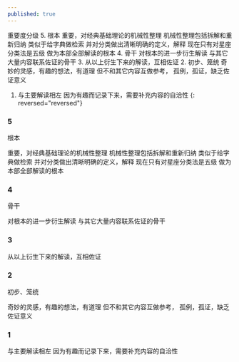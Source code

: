 ```yaml
---
published: true
---
```

重要度分级
5. 根本
重要，对经典基础理论的机械性整理
机械性整理包括拆解和重新归纳
类似于给字典做检索
并对分类做出清晰明确的定义，解释
现在只有对星座分类法是五级
做为本部全部解读的根本
4. 骨干
对根本的进一步衍生解读
与其它大量内容联系佐证的骨干
3. 从以上衍生下来的解读，互相佐证
2. 初步、笼统
奇妙的灵感，有趣的想法，有道理
但不和其它内容互做参考，
孤例，孤证，缺乏佐证意义
1. 与主要解读相左
因为有趣而记录下来，需要补充内容的自洽性
{: reversed="reversed"}

### 5
根本

重要，对经典基础理论的机械性整理
机械性整理包括拆解和重新归纳
类似于给字典做检索
并对分类做出清晰明确的定义，解释
现在只有对星座分类法是五级
做为本部全部解读的根本

### 4
骨干

对根本的进一步衍生解读
与其它大量内容联系佐证的骨干

### 3
从以上衍生下来的解读，互相佐证

### 2
初步、笼统

奇妙的灵感，有趣的想法，有道理
但不和其它内容互做参考，
孤例，孤证，缺乏佐证意义

### 1
与主要解读相左
因为有趣而记录下来，需要补充内容的自洽性
